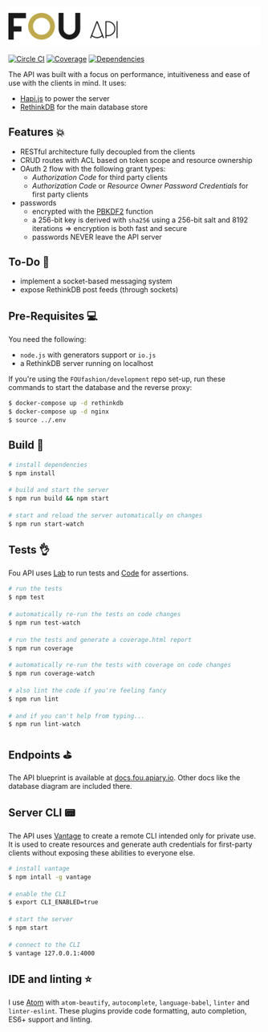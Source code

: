 ![Fou API](header.png)

[![Circle CI](https://img.shields.io/circleci/project/FOUfashion/api/master.svg)](https://circleci.com/gh/FOUfashion/api) [![Coverage](https://img.shields.io/coveralls/FOUfashion/api/master.svg)](https://coveralls.io/github/FOUfashion/api?branch=master) [![Dependencies](https://img.shields.io/david/FOUfashion/api.svg)](https://david-dm.org/FOUfashion/api)

The API was built with a focus on performance, intuitiveness and ease of use with the clients in mind. It uses:

- [Hapi.js](http://hapijs.com/) to power the server
- [RethinkDB](http://rethinkdb.com/) for the main database store

## Features :boom:

- RESTful architecture fully decoupled from the clients
- CRUD routes with ACL based on token scope and resource ownership
- OAuth 2 flow with the following grant types:
  - *Authorization Code* for third party clients
  - *Authorization Code* or *Resource Owner Password Credentials* for first party clients
- passwords
  - encrypted with the [PBKDF2](https://en.wikipedia.org/wiki/PBKDF2) function
  - a 256-bit key is derived with `sha256` using a 256-bit salt and 8192 iterations => encryption is both fast and secure
  - passwords NEVER leave the API server

## To-Do :dizzy:

- implement a socket-based messaging system
- expose RethinkDB post feeds (through sockets)

## Pre-Requisites :computer:

You need the following:

- `node.js` with generators support or `io.js`
- a RethinkDB server running on localhost

If you're using the `FOUfashion/development` repo set-up, run these commands to start the database and the reverse proxy:

```bash
$ docker-compose up -d rethinkdb
$ docker-compose up -d nginx
$ source ../.env
```

## Build :pray:

```bash
# install dependencies
$ npm install

# build and start the server
$ npm run build && npm start

# start and reload the server automatically on changes
$ npm run start-watch
```

## Tests :ok_hand:

Fou API uses [Lab](https://github.com/hapijs/lab) to run tests and [Code](https://github.com/hapijs/code) for assertions.

```bash
# run the tests
$ npm test

# automatically re-run the tests on code changes
$ npm run test-watch

# run the tests and generate a coverage.html report
$ npm run coverage

# automatically re-run the tests with coverage on code changes
$ npm run coverage-watch

# also lint the code if you're feeling fancy
$ npm run lint

# and if you can't help from typing...
$ npm run lint-watch
```

## Endpoints :golf:

The API blueprint is available at [docs.fou.apiary.io](http://docs.fou.apiary.io/). Other docs like the database diagram are included there.

## Server CLI :pager:

The API uses [Vantage](https://github.com/dthree/vantage) to create a remote CLI intended only for private use. It is used to create resources and generate auth credentials for first-party clients without exposing these abilities to everyone else.

```bash
# install vantage
$ npm intall -g vantage

# enable the CLI
$ export CLI_ENABLED=true

# start the server
$ npm start

# connect to the CLI
$ vantage 127.0.0.1:4000
```

## IDE and linting :star:

I use [Atom](https://atom.io/) with `atom-beautify`, `autocomplete`, `language-babel`, `linter` and `linter-eslint`. These plugins provide code formatting, auto completion, ES6+ support and linting.
